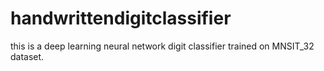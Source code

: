 # handwrittendigitclassifier
 this is a deep learning neural network digit classifier trained on MNSIT_32 dataset.
